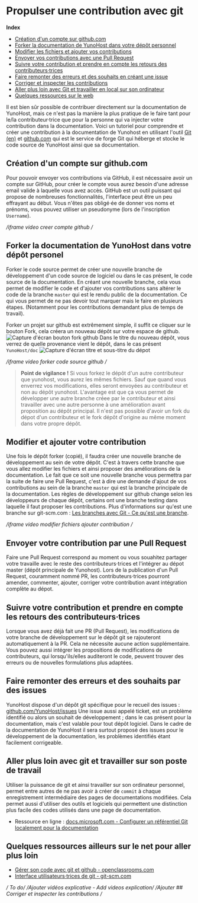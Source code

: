# Propulser une contribution avec git

**Index**
 - [Création d'un compte sur github.com](#CreationCompteGithub)
 - [Forker la documentation de YunoHost dans votre dépôt personnel](#ForkerDocumentationYunoHost)
 - [Modifier les fichiers et ajouter vos contributions](#ModifAjoutContrib)
 - [Envoyer vos contributions avec une Pull Request](#EnvoyerPR)
 - [Suivre votre contribution et prendre en compte les retours des contributeurs·trices](#SuivreContributions)
 - [Faire remonter des erreurs et des souhaits en créant une issue](#RemonterIssues)
 - [Corriger et inspecter les contributions](#ReviewContrib)
 - [Aller plus loin avec Git et travailler en local sur son ordinateur](#PlusLoinGitOrdi)
 - [Quelques ressources sur le web](#LiensWeb)

Il est bien sûr possible de contribuer directement sur la documentation de YunoHost, mais ce n'est pas la manière la plus pratique de le faire tant pour le/la contributeur·trice que pour la personne qui va injecter votre contribution dans la documentation. Voici un tutoriel pour comprendre et créer une contribution à la documentation de Yunohost en utilisant l'outil [Git (en)](https://git-scm.com/) et [github.com](http://github.com/) qui est le service de forge Git qui héberge et stocke le code source de YunoHost ainsi que sa documentation.

## Création d'un compte sur github.com <a name="CreationCompteGithub"></a>
Pour pouvoir envoyer vos contributions via GitHub, il est nécessaire avoir un compte sur GitHub, pour créer le compte vous aurez besoin d'une adresse email valide à laquelle vous avez accès. GitHub est un outil puissant qui propose de nombreuses fonctionnalités, l'interface peut être un peu effrayant au début.
Vous n'êtes pas obligé·ée de donner vos noms et prénoms, vous pouvez utiliser un pseudonyme (lors de l'inscription `Username`).

*/iframe video creer compte github /*


## Forker la documentation de YunoHost dans votre dépôt personel <a name="ForkerDocumentationYunoHost"></a>
Forker le code source permet de créer une nouvelle branche de développement d'un code source de logiciel ou dans le cas présent, le code source de la documentation. En créant une nouvelle branche, cela vous permet de modifier le code et d'ajouter vos contributions sans altérer le code de la branche `master` qui est le rendu public de la documentation. Ce qui vous permet de ne pas devoir tout marquer mais le faire en plusieurs étapes. (Notamment pour les contributions demandant plus de temps de travail).

Forker un projet sur github est extrêmement simple, il suffit ce cliquer sur le bouton Fork, cela créera un nouveau dépôt sur votre espace de github.
![Capture d'écran bouton fork github](/images/dug_fork.png)
Dans le titre du nouveau dépôt, vous verrez de quelle provenance vient le dépôt, dans le cas présent `YunoHost/doc`
![Capture d'écran titre et sous-titre du dépot](/images/dug_fork_source.png)

*/iframe video forker code source github /*


> **Point de vigilance !**
> Si vous forkez le dépôt d'un autre contributeur que yunohost, vous aurez les mêmes fichiers. Sauf que quand vous enverrez vos modifications, elles seront envoyées au contributeur et non au dépôt yunohost. L'avantage est que ça vous permet de développer une autre branche créee par le contributeur et ainsi travailler avec une autre personne à une amélioration avant proposition au dépôt principal.
> Il n'est pas possible d'avoir un fork du dépot d'un contributeur et le fork dépôt d'origine au même moment dans votre propre dépôt.

## Modifier et ajouter votre contribution <a name="ModifAjoutContrib"></a>
Une fois le dépôt forker (copié), il faudra créer une nouvelle branche de développement au sein de votre dépôt. C'est à travers cette branche que vous allez modifier les fichiers et ainsi proposer des améliorations de la documentation. Le fait que ce soit une nouvelle branche vous permettra par la suite de faire une Pull Request, c'est à dire une demande d'ajout de vos contributions au sein de la branche `master` qui est la branche principale de la documentation. Les règles de développement sur github change selon les développeurs de chaque dépôt, certains ont une branche testing dans laquelle il faut proposer les contributions.
Plus d'informations sur qu'est une branche sur git-scm.com : [Les branches avec Git - Ce qu'est une branche](https://git-scm.com/book/fr/v1/Les-branches-avec-Git-Ce-qu-est-une-branche).

*/iframe video modifier fichiers ajouter contribution /*

## Envoyer votre contribution par une Pull Request <a name="EnvoyerPR"></a>
Faire une Pull Request correspond au moment ou vous souahitez partager votre travaille avec le reste des contributeurs⋅trices et l'intégrer au dépot master (dépôt principale de Yunohost). Lors de la publication d'un Pull Request, couramment nommé PR, les contributeurs⋅trices pourront amender, commenter, ajouter, corriger votre contribution avant intégration complète au dépot.

## Suivre votre contribution et prendre en compte les retours des contributeurs·trices <a name="SuivreContributions"></a>
Lorsque vous avez déjà fait une PR (Pull Request), les modifications de votre branche de développement sur le dépôt git se rajouteront automatiquement à la PR. Cela ne nécessite aucune action supplémentaire. Vous pouvez aussi intégrer les propositions de modifications de contributeurs, qui lorsqu'ils/elles auditeront le code, peuvent trouver des erreurs ou de nouvelles formulations plus adaptées.

## Faire remonter des erreurs et des souhaits par des issues <a name="RemonterIssues"></a>
YunoHost dispose d'un dépôt git spécifique pour le recueil des issues : [github.com/YunoHost/issues](https://github.com/YunoHost/issues)
Une issue aussi appelé ticket, est un problème identifié ou alors un souhait de développement ; dans le cas présent pour la documentation, mais c'est valable pour tout dépôt logiciel. Dans le cadre de la documentation de YunoHost il sera surtout proposé des issues pour le développement de la documentation, les problèmes identifiés étant facilement corrigeable.

## Aller plus loin avec git et travailler sur son poste de travail <a name="PlusLoinGitOrdi"></a>
Utiliser la puissance de git et ainsi travailler sur son ordinateur personnel, permet entre autres de ne pas avoir à créer de `commit` à chaque enregistrement intermédiaire des pages de documentations modifiées. Cela permet aussi d'utiliser des outils et logiciels qui permettent une distinction plus facile des codes utilisés dans une page de documentation.

- Ressource en ligne : [docs.microsoft.com - Configurer un référentiel Git localement pour la documentation](https://docs.microsoft.com/fr-fr/contribute/get-started-setup-local)

## Quelques ressources ailleurs sur le net pour aller plus loin <a name="LiensWeb"></a>
 - [Gérer son code avec git et github - openclassrooms.com](https://openclassrooms.com/fr/courses/2342361-gerez-votre-code-avec-git-et-github)
 - [Interface utilisateurs·trices de git - git-scm.com](https://git-scm.com/download/gui/linux)

*/ To do/*
*/Ajouter vidéos explicative - Add videos explication/*
*/Ajouter ## Corriger et inspecter les contributions /*
